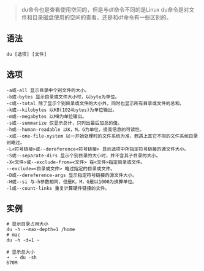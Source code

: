 > du命令也是查看使用空间的，但是与df命令不同的是Linux du命令是对文件和目录磁盘使用的空间的查看，还是和df命令有一些区别的。

语法
----
    du [选项] [文件]

选项
----
    -a或-all 显示目录中个别文件的大小。
    -b或-bytes 显示目录或文件大小时，以byte为单位。
    -c或--total 除了显示个别目录或文件的大小外，同时也显示所有目录或文件的总和。
    -k或--kilobytes 以KB(1024bytes)为单位输出。
    -m或--megabytes 以MB为单位输出。
    -s或--summarize 仅显示总计，只列出最后加总的值。
    -h或--human-readable 以K，M，G为单位，提高信息的可读性。
    -x或--one-file-xystem 以一开始处理时的文件系统为准，若遇上其它不同的文件系统目录则略过。
    -L<符号链接>或--dereference<符号链接> 显示选项中所指定符号链接的源文件大小。
    -S或--separate-dirs 显示个别目录的大小时，并不含其子目录的大小。
    -X<文件>或--exclude-from=<文件> 在<文件>指定目录或文件。
    --exclude=<目录或文件> 略过指定的目录或文件。
    -D或--dereference-args 显示指定符号链接的源文件大小。
    -H或--si 与-h参数相同，但是K，M，G是以1000为换算单位。
    -l或--count-links 重复计算硬件链接的文件。

实例
----
    
    # 显示目录占用大小
    du -h --max-depth=1 /home
    # mac
    du -h -d=1 ~
    
    # 显示总大小
    ➜  ~ du -sh
    670M
